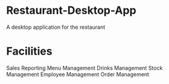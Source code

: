 # Restaurant-Desktop-App
A desktop application for the restaurant

# Facilities
Sales Reporting
Menu Management
Drinks Management
Stock Management
Employee Management
Order Management



